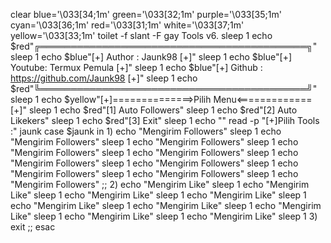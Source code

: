 clear
blue='\033[34;1m'
green='\033[32;1m'
purple='\033[35;1m'
cyan='\033[36;1m'
red='\033[31;1m'
white='\033[37;1m'
yellow='\033[33;1m'
toilet -f slant -F gay Tools v6.
sleep 1
echo $red"╔═══════════════════════════════════════════╗"
sleep 1
echo $blue"[+] Author : Jaunk98                      [+]"
sleep 1
echo $blue"[+] Youtube: Termux Pemula                [+]"
sleep 1
echo $blue"[+] Github : https://github.com/Jaunk98   [+]"
sleep 1
echo $red"╚═══════════════════════════════════════════╝"
sleep 1
echo $yellow"[+]==============>Pilih Menu<=============[+]"
sleep 1
echo $red"[1] Auto Followers"
sleep 1
echo $red"[2] Auto Likekers"
sleep 1
echo $red"[3] Exit"
sleep 1
echo ""
read -p "[+]Pilih Tools :" jaunk
case $jaunk in
1)
echo "Mengirim Followers"
sleep 1
echo "Mengirim Followers"
sleep 1
echo "Mengirim Followers"
sleep 1
echo "Mengirim Followers"
sleep 1
echo "Mengirim Followers"
sleep 1
echo "Mengirim Followers"
sleep 1
echo "Mengirim Followers"
sleep 1
echo "Mengirim Followers"
sleep 1
echo "Mengirim Followers"
sleep 1
echo "Mengirim Followers"
;;
2)
echo "Mengirim Like"
sleep 1
echo "Mengirim Like"
sleep 1
echo "Mengirim Like"
sleep 1
echo "Mengirim Like"
sleep 1
echo "Mengirim Like"
sleep 1
echo "Mengirim Like"
sleep 1
echo "Mengirim Like"
sleep 1
echo "Mengirim Like"
sleep 1
echo "Mengirim Like"
sleep 1
3)
exit
;;
esac
